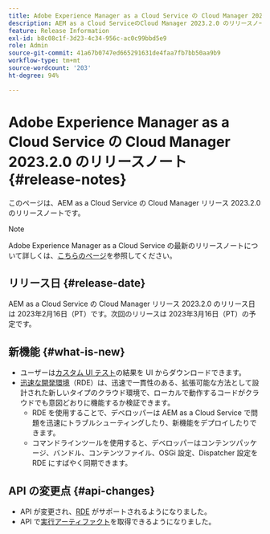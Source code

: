 ```yaml
---
title: Adobe Experience Manager as a Cloud Service の Cloud Manager 2023.2.0 のリリースノート
description: AEM as a Cloud ServiceのCloud Manager 2023.2.0 のリリースノート。
feature: Release Information
exl-id: b8c08c1f-3d23-4c34-956c-ac0c99bbd5e9
role: Admin
source-git-commit: 41a67b0747ed665291631de4faa7fb7bb50aa9b9
workflow-type: tm+mt
source-wordcount: '203'
ht-degree: 94%

---
```


# Adobe Experience Manager as a Cloud Service の Cloud Manager 2023.2.0 のリリースノート {#release-notes}

このページは、AEM as a Cloud Service の Cloud Manager リリース 2023.2.0 のリリースノートです。

>[!NOTE]
>
>Adobe Experience Manager as a Cloud Service の最新のリリースノートについて詳しくは、[こちらのページ](/help/release-notes/release-notes-cloud/release-notes-current.md)を参照してください。

## リリース日 {#release-date}

AEM as a Cloud Service の Cloud Manager リリース 2023.2.0 のリリース日は 2023年2月16日（PT）です。次回のリリースは 2023年3月16日（PT）の予定です。

## 新機能 {#what-is-new}

* ユーザーは[カスタム UI テスト](/help/implementing/cloud-manager/ui-testing.md)の結果を UI からダウンロードできます。
* [迅速な開発環境](/help/implementing/developing/introduction/rapid-development-environments.md)（RDE）は、迅速で一貫性のある、拡張可能な方法として設計された新しいタイプのクラウド環境で、ローカルで動作するコードがクラウドでも意図どおりに機能するか検証できます。
   * RDE を使用することで、デベロッパーは AEM as a Cloud Service で問題を迅速にトラブルシューティングしたり、新機能をデプロイしたりできます。
   * コマンドラインツールを使用すると、デベロッパーはコンテンツパッケージ、バンドル、コンテンツファイル、OSGi 設定、Dispatcher 設定を RDE にすばやく同期できます。

## API の変更点 {#api-changes}

* API が変更され、[RDE](https://developer.adobe.com/experience-cloud/cloud-manager/reference/api/#tag/Rapid-Development-Environments) がサポートされるようになりました。
* API で[実行アーティファクト](https://developer.adobe.com/experience-cloud/cloud-manager/reference/api/#tag/Execution-Artifacts)を取得できるようになりました。
